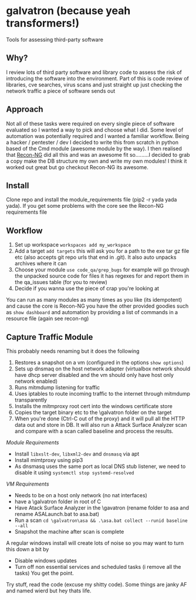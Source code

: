 # galvatron (because yeah transformers!)
Tools for assessing third-party software

## Why?
I review lots of third party software and library code to assess the risk of
introducing the software into the environment. Part of this is code review of
libraries, cve searches, virus scans and just straight up just checking the
network traffic a piece of software sends out

## Approach
Not all of these tasks were required on every single piece of software evaluated
so I wanted a way to pick and choose what I did. Some level of automation was
potentially required and I wanted a familiar workflow. Being a hacker /
pentester / dev I decided to write this from scratch in python based of the Cmd
module (awesome module by the way). I then realised that
[Recon-NG](https://github.com/lanmaster53/recon-ng) did all this and was an
awesome fit so.........I decided to grab a copy make the DB structure my own and
write my own modules! I think it worked out great but go checkout Recon-NG its
awesome.

## Install
Clone repo and install the module_requirements file (pip2 -r yada yada yada). If
you get some problems with the core see the Recon-NG requirements file

## Workflow
1. Set up workspace `workspaces add my_workspace`
2. Add a target `add targets` this will ask you for a path to the exe tar gz
   file etc (also accepts git repo urls that end in .git). It also auto unpacks
   archives where it can
3. Choose your module `use code_qa/grep_bugs` for example will go through the
   unpacked source code for files it has regexes for and report them in the
   qa_issues table (for you to review)
4. Decide if you wanna use the piece of crap you're looking at

You can run as many modules as many times as you like (its idempotent) and cause
the core is Recon-NG you have the other provided goodies such as `show dashboard` 
and automation by providing a list of commands in a resource file (again see
recon-ng)

## Capture Traffic Module
This probably needs renaming but it does the following
1. Restores a snapshot on a vm (configured in the options `show options`)
2. Sets up dnsmaq on the host network adapter (virtualbox network should have
   dhcp server disabled and the vm should only have host only network enabled)
3. Runs mitmdump listening for traffic
4. Uses iptables to route incoming traffic to the internet through mitmdump
   transparently
5. Installs the mitmproxy root cert into the windows certificate store
6. Copies the target binary etc to the \galvatron folder on the target
7. When you're done (Ctrl-C out of the proxy) and it will pull all the HTTP data
   out and store in DB. It will also run a Attack Surface Analyzer scan and
   compare with a scan called baseline and process the results.

_Module Requirements_
- Install `libxslt-dev`, `libxml2-dev` and `dnsmasq` via apt
- Install mimtproxy using pip3
- As dnsmasq uses the same port as local DNS stub listener, we need to disable it using `systemctl stop systemd-resolved`

_VM Requirements_
- Needs to be on a host only network (no nat interfaces) 
- have a \galvatron folder in root of C
- Have Atack Surface Analyzer in the \gavatron (rename folder to asa and rename
  ASALaunch.bat to asa.bat)
- Run a scan `cd \galvatron\asa && .\asa.bat collect --runid baseline --all`
- Snapshot the machine after scan is complete

A regular windows install will create lots of noise so you may want to turn this
down a bit by
- Disable windows updates
- Turn off non essential services and scheduled tasks (i remove all the tasks)
You get the point.

Try stuff, read the code (excuse my shitty code). Some things are janky AF and
named wierd but hey thats life.

